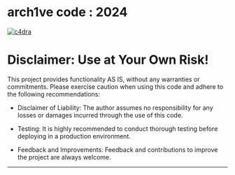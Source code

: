 # arch1ve code : 2024
[![c4dra](https://github.com/agentCodex/SDFFSD/assets/76157272/d57ef90e-6511-4016-ac9f-6e38642c7ef3)](https://www.mediafire.com/folder/dtzj2chs36ckp/Scripts)

# Disclaimer: Use at Your Own Risk!

This project provides functionality AS IS, without any warranties or commitments. Please exercise caution when using this code and adhere to the following recommendations:

- Disclaimer of Liability: The author assumes no responsibility for any losses or damages incurred through the use of this code.

- Testing: It is highly recommended to conduct thorough testing before deploying in a production environment.

- Feedback and Improvements: Feedback and contributions to improve the project are always welcome.

---
